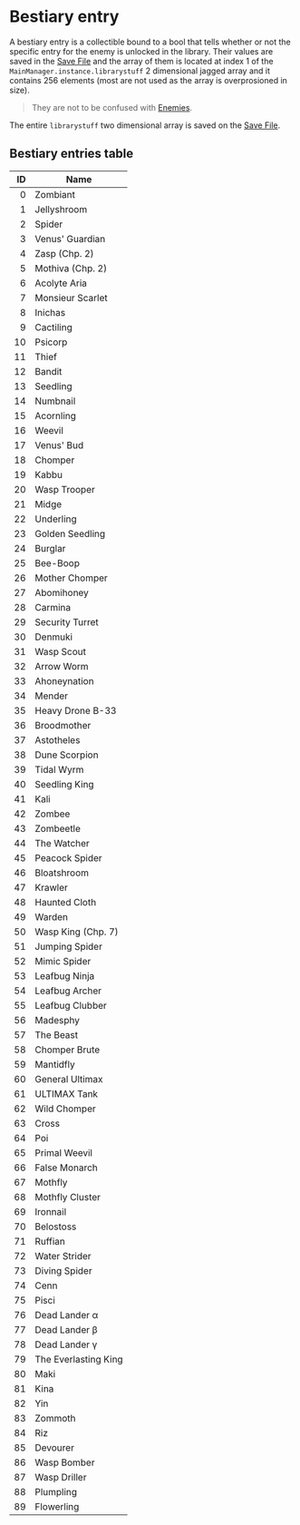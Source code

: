 # Bestiary entry

A bestiary entry is a collectible bound to a bool that tells whether or not the specific entry for the enemy is unlocked in the library. Their values are saved in the [Save File](../../Save%20File.md) and the array of them is located at index 1 of the `MainManager.instance.librarystuff` 2 dimensional jagged array and it contains 256 elements (most are not used as the array is overprosioned in size).

 > They are not to be confused with [Enemies](../Enemies.md).

The entire `librarystuff` two dimensional array is saved on the [Save File](../../Save%20File.md).

## Bestiary entries table

|ID|Name|
|--:|----|
|0|Zombiant|
|1|Jellyshroom|
|2|Spider|
|3|Venus' Guardian|
|4|Zasp (Chp. 2)|
|5|Mothiva (Chp. 2)|
|6|Acolyte Aria|
|7|Monsieur Scarlet|
|8|Inichas|
|9|Cactiling|
|10|Psicorp|
|11|Thief|
|12|Bandit|
|13|Seedling|
|14|Numbnail|
|15|Acornling|
|16|Weevil|
|17|Venus' Bud|
|18|Chomper|
|19|Kabbu|
|20|Wasp Trooper|
|21|Midge|
|22|Underling|
|23|Golden Seedling|
|24|Burglar|
|25|Bee-Boop|
|26|Mother Chomper|
|27|Abomihoney|
|28|Carmina|
|29|Security Turret|
|30|Denmuki|
|31|Wasp Scout|
|32|Arrow Worm|
|33|Ahoneynation|
|34|Mender|
|35|Heavy Drone B-33|
|36|Broodmother|
|37|Astotheles|
|38|Dune Scorpion|
|39|Tidal Wyrm|
|40|Seedling King|
|41|Kali|
|42|Zombee|
|43|Zombeetle|
|44|The Watcher|
|45|Peacock Spider|
|46|Bloatshroom|
|47|Krawler|
|48|Haunted Cloth|
|49|Warden|
|50|Wasp King (Chp. 7)|
|51|Jumping Spider|
|52|Mimic Spider|
|53|Leafbug Ninja|
|54|Leafbug Archer|
|55|Leafbug Clubber|
|56|Madesphy|
|57|The Beast|
|58|Chomper Brute|
|59|Mantidfly|
|60|General Ultimax|
|61|ULTIMAX Tank|
|62|Wild Chomper|
|63|Cross|
|64|Poi|
|65|Primal Weevil|
|66|False Monarch|
|67|Mothfly|
|68|Mothfly Cluster|
|69|Ironnail|
|70|Belostoss|
|71|Ruffian|
|72|Water Strider|
|73|Diving Spider|
|74|Cenn|
|75|Pisci|
|76|Dead Lander α|
|77|Dead Lander β|
|78|Dead Lander γ|
|79|The Everlasting King|
|80|Maki|
|81|Kina|
|82|Yin|
|83|Zommoth|
|84|Riz|
|85|Devourer|
|86|Wasp Bomber|
|87|Wasp Driller|
|88|Plumpling|
|89|Flowerling|
